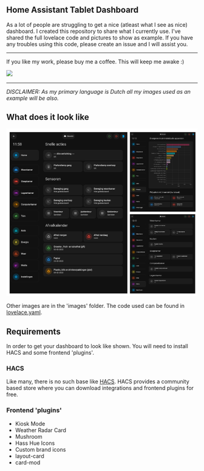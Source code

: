## Home Assistant Tablet Dashboard

As a lot of people are struggling to get a nice (atleast what I see as nice) dashboard. I created this repository to share what I currently use. I've shared the full lovelace code and pictures to show as example. If you have any troubles using this code, please create an issue and I will assist you.

- - -

If you like my work, please buy me a coffee. This will keep me awake :)

<a href="https://www.buymeacoffee.com/devsnow" target="_blank"><img src="https://www.buymeacoffee.com/assets/img/custom_images/orange_img.png"></a>

- - -

*DISCLAIMER: As my primary language is Dutch all my images used as an example will be also.*

## What does it look like

![Collage](/images/collage.png)

Other images are in the 'images' folder.
The code used can be found in [lovelace.yaml](lovelace.yaml).

## Requirements

In order to get your dashboard to look like shown. You will need to install HACS and some frontend 'plugins'.

### HACS

Like many, there is no such base like [HACS](https://hacs.xyz/). HACS provides a community based store where you can download integrations and frontend plugins for free.

### Frontend 'plugins'

- Kiosk Mode
- Weather Radar Card
- Mushroom
- Hass Hue Icons
- Custom brand icons
- layout-card
- card-mod

